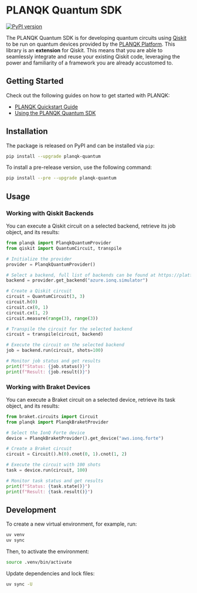 # PLANQK Quantum SDK

[![PyPI version](https://badge.fury.io/py/planqk-quantum.svg)](https://badge.fury.io/py/planqk-quantum)

The PLANQK Quantum SDK is for developing quantum circuits using [Qiskit](https://pypi.org/project/qiskit) to be run on
quantum devices provided by the [PLANQK Platform](https://docs.planqk.de).
This library is an **extension** for Qiskit.
This means that you are able to seamlessly integrate and reuse your existing Qiskit code, leveraging the power and
familiarity of a framework you are already accustomed to.

## Getting Started

Check out the following guides on how to get started with PLANQK:

- [PLANQK Quickstart Guide](https://docs.planqk.de/quickstart.html)
- [Using the PLANQK Quantum SDK](https://docs.planqk.de/using-sdk.html)

## Installation

The package is released on PyPI and can be installed via `pip`:

```bash
pip install --upgrade planqk-quantum
```

To install a pre-release version, use the following command:

```bash
pip install --pre --upgrade planqk-quantum
```

## Usage

### Working with Qiskit Backends

You can execute a Qiskit circuit on a selected backend, retrieve its job object, and its results:

```python
from planqk import PlanqkQuantumProvider
from qiskit import QuantumCircuit, transpile

# Initialize the provider
provider = PlanqkQuantumProvider()

# Select a backend, full list of backends can be found at https://platform.planqk.de/quantum-backends
backend = provider.get_backend("azure.ionq.simulator")

# Create a Qiskit circuit
circuit = QuantumCircuit(3, 3)
circuit.h(0)
circuit.cx(0, 1)
circuit.cx(1, 2)
circuit.measure(range(3), range(3))

# Transpile the circuit for the selected backend
circuit = transpile(circuit, backend)

# Execute the circuit on the selected backend
job = backend.run(circuit, shots=100)

# Monitor job status and get results
print(f"Status: {job.status()}")
print(f"Result: {job.result()}")
```

### Working with Braket Devices

You can execute a Braket circuit on a selected device, retrieve its task object, and its results:

```python
from braket.circuits import Circuit
from planqk import PlanqkBraketProvider

# Select the IonQ Forte device
device = PlanqkBraketProvider().get_device("aws.ionq.forte")

# Create a Braket circuit
circuit = Circuit().h(0).cnot(0, 1).cnot(1, 2)

# Execute the circuit with 100 shots
task = device.run(circuit, 100)

# Monitor task status and get results
print(f"Status: {task.state()}")
print(f"Result: {task.result()}")
```

## Development

To create a new virtual environment, for example, run:

```bash
uv venv
uv sync
```

Then, to activate the environment:

```bash
source .venv/bin/activate
```

Update dependencies and lock files:

```bash
uv sync -U
```
